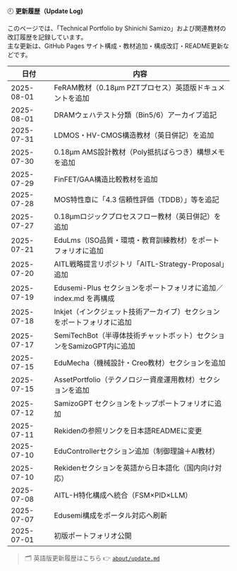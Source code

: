 🕘 **更新履歴（Update Log)**

このページでは、「Technical Portfolio by Shinichi Samizo」および関連教材の改訂履歴を記録しています。  
主な更新は、GitHub Pages サイト構成・教材追加・構成改訂・README更新などです。

| 日付       | 内容                                                                 |
|------------|----------------------------------------------------------------------|
| 2025-08-01 | FeRAM教材（0.18μm PZTプロセス）英語版ドキュメントを追加               |
| 2025-08-01 | DRAMウェハテスト分類（Bin5/6）アーカイブ追記                          |
| 2025-07-31 | LDMOS・HV-CMOS構造教材（英日併記）を追加                              |
| 2025-07-30 | 0.18μm AMS設計教材（Poly抵抗ばらつき）構想メモを追加                  |
| 2025-07-29 | FinFET/GAA構造比較教材を追加                                          |
| 2025-07-28 | MOS特性章に「4.3 信頼性評価（TDDB）」等を追記                         |
| 2025-07-27 | 0.18μmロジックプロセスフロー教材（英日併記）を追加                   
| 2025-07-21 | EduLms（ISO品質・環境・教育訓練教材）をポートフォリオに追加           |
| 2025-07-20 | AITL戦略提言リポジトリ「AITL-Strategy-Proposal」追加                  |
| 2025-07-19 | Edusemi-Plus セクションをポートフォリオに追加／index.md を再構成     |
| 2025-07-18 | Inkjet（インクジェット技術アーカイブ）セクションをポートフォリオに追加 |
| 2025-07-17 | SemiTechBot（半導体技術チャットボット）セクションをSamizoGPT内に追加 |
| 2025-07-15 | EduMecha（機械設計・Creo教材）セクションを追加                       |
| 2025-07-15 | AssetPortfolio（テクノロジー資産運用教材）セクションを追加           |
| 2025-07-12 | SamizoGPT セクションをトップポートフォリオに追加                     |
| 2025-07-11 | Rekidenの参照リンクを日本語READMEに変更                              |
| 2025-07-10 | EduControllerセクション追加（制御理論＋AI教材）                      |
| 2025-07-10 | Rekidenセクションを英語から日本語化（国内向け対応）                  |
| 2025-07-08 | AITL-H特化構成へ統合（FSM×PID×LLM）                                   |
| 2025-07-07 | Edusemi構成をポータル対応へ刷新                                      |
| 2025-07-01 | 初版ポートフォリオ公開                                                |

> 🗂️ 英語版更新履歴はこちら 👉 [`about/update.md`](./update-en.md)

